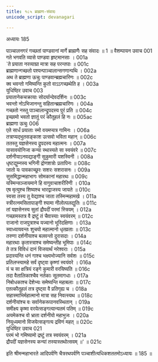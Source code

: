 ```yaml
---
title: १८५ ब्राह्मण-संवादः
unicode_script: devanagari

---
```



अध्यायः 185

पाञ्चालनगरं गच्छतां पाण्डवानां मार्गे ब्राह्मणैः सह संवादः ॥ 1 ॥
वैशम्पायन उवाच 	001  
गते भगवति व्यासे पाण्डवा हृष्टमानसाः ।	001a  
`ते प्रयाता नरव्याघ्रा मात्रा सह परन्तपाः ॥	001c  
ब्राह्मणान्गच्छतो पश्यन्पाञ्चालान्सगणान्पथि ।	002a  
अथ ते ब्राह्मणा ऊचुः पाण्डवान्ब्रह्मचारिणः ॥	002c  
क्व भवन्तो गमिष्यन्ति कुतो वाऽऽगच्छथेति ह ।	003a  
युधिष्ठिर उवाच 	003  
प्रयातानेकचक्रायाः सोदर्यान्देवदर्शिनः ॥	003c  
भवन्तो नोऽभिजानन्तु सहितान्ब्रह्मचारिणः ।	004a  
गच्छतो नस्तु पाञ्चालान्द्रुपदस्य पुरं प्रति ॥	004c  
इच्छामो भवतो ज्ञातुं परं कौतूहलं हि नः ॥	005ac  
ब्राह्मणा ऊचुः 	006  
एते सार्धं प्रयाताः स्मो वयमप्यत्र गामिनः ।	006a  
तत्राप्यद्भुतसङ्काश उत्सवो भविता महान् ॥	006c  
ततस्तु यज्ञसेनस्य द्रुपदस्य महात्मनः ।	007a  
यासावयोनिजा कन्या स्थास्यते सा स्वयंवरे ॥	007c  
दर्शनीयाऽनवद्याङ्गी सुकुमारी यशस्विनी ।	008a  
धृष्टद्युम्नस्य भगिनी द्रोणशत्रोः प्रतापिनः ॥	008c  
जातो यः पावकाच्छूरः सशरः सशरासनः ।	009a  
सुसमिद्धान्महाभागः सोमकानां महारथः ॥	009c  
यस्मिन्सञ्जायमाने हि वागुवाचाशरीरिणी ।	010a  
एष मृत्युश्च शिष्यश्च भारद्वाजस्य जायते ॥	010c  
स्वसा तस्य तु वेद्याश्च जाता तस्मिन्महामखे ।	011a  
स्त्रीरत्नमसितापाङ्गी श्यामा नीलोत्पलद्युतिः ॥	011c  
तां यज्ञसेनस्य सुतां द्रौपदीं परमां स्त्रियम् ।	012a  
गच्छामस्तत्र वै द्रष्टुं तं चैवास्याः स्वयंवरम् ॥	012c  
राजानो राजपुत्राश्च यज्वानो भूरिदक्षिणाः ।	013a  
स्वाध्यायवन्तः शुचयो महात्मानो धृतव्रताः ॥	013c  
तरुणा दर्शनीयाश्च बलवन्तो दुरासदाः ।	014a  
महारथाः कृतास्त्राश्च समेष्यन्तीह भूमिपाः ॥	014c  
ते तत्र विविधं दानं विजयार्थं नरेश्वराः ।	015a  
प्रदास्यन्ति धनं गाश्च भक्ष्यभोज्यानि सर्वशः ॥	015c  
प्रतिलप्स्यामहे सर्वं दृष्ट्वा कृष्णां स्वयंवरे ।	016a  
यं च सा क्षत्रियं रङ्गे कुमारी वरयिष्यति ॥	016c  
तदा वैतालिकाश्चैव नर्तकाः सूतमागधाः ।	017a  
निबोधकाश्च देशेभ्यः समेष्यन्ति महाबलाः ॥	017c  
एतत्कौतूहलं तत्र दृष्ट्वा वै प्रतिगृह्य च ।	018a  
सहास्माभिर्महात्मानो मात्रा सह निवत्स्यथ ॥	018c  
दर्शनीयांश्च वः सर्वानेकरूपानवस्थितान् ।	019a  
समीक्ष्य कृष्मा वरयेत्सङ्गत्यान्यतमं पतिम् ॥	019c  
अयमेकश्च वो भ्राता दर्शनीयो महाभुजः ।	020a  
नियुध्यमानो विजयेत्सङ्गत्य द्रविणं महत् ॥	020c  
युधिष्ठिर उवाच 	021  
परमं भो गमिष्यामो द्रष्टुं तत्र स्वयंवरम् ।	021a  
द्रौपदीं यज्ञसेनस्य कन्यां तस्यास्तथोत्सवम् ॥' ॥	021c  

इति श्रीमन्महाभारते आदिपर्वणि चैत्ररथपर्वणि पञ्चाशीत्यधिकशततमोऽध्यायः ॥ 185 ॥